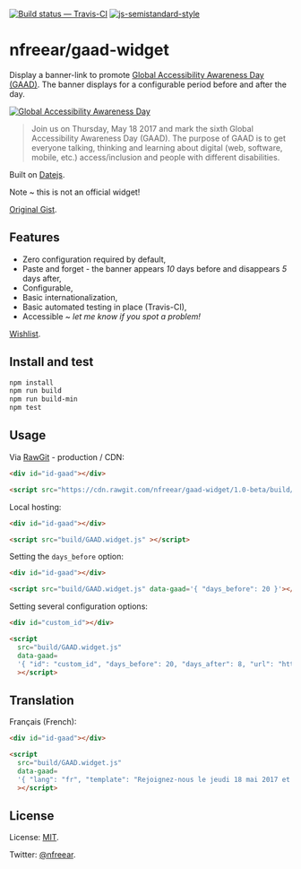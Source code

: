 [![Build status — Travis-CI][travis-icon]][travis]
[![js-semistandard-style][semi-icon]][semi]


# nfreear/gaad-widget

Display a banner-link to promote [Global Accessibility Awareness Day (GAAD)][gaad].
The banner displays for a configurable period before and after the day.

[![Global Accessibility Awareness Day][gaad-image]][gaad]

> Join us on Thursday, May 18 2017 and mark the sixth Global Accessibility Awareness Day (GAAD).
> The purpose of GAAD is to get everyone talking, thinking and learning about digital
> (web, software, mobile, etc.) access/inclusion and people with different disabilities.

Built on [Datejs][].

Note ~ this is not an official widget!

[Original Gist][gist].

## Features

* Zero configuration required by default,
* Paste and forget - the banner appears _10_ days before and disappears _5_ days after,
* Configurable,
* Basic internationalization,
* Basic automated testing in place (Travis-CI),
* Accessible ~ _let me know if you spot a problem!_

[Wishlist][].

## Install and test

```sh
npm install
npm run build
npm run build-min
npm test
```

## Usage

Via [RawGit][] - production / CDN:

```html
<div id="id-gaad"></div>

<script src="https://cdn.rawgit.com/nfreear/gaad-widget/1.0-beta/build/GAAD.widget.js"></script>
```

Local hosting:

```html
<div id="id-gaad"></div>

<script src="build/GAAD.widget.js" ></script>
```

Setting the `days_before` option:

```html
<div id="id-gaad"></div>

<script src="build/GAAD.widget.js" data-gaad='{ "days_before": 20 }'></script>
```

Setting several configuration options:

```html
<div id="custom_id"></div>

<script
  src="build/GAAD.widget.js"
  data-gaad=
  '{ "id": "custom_id", "days_before": 20, "days_after": 8, "url": "http://globalaccessibilityawarenessday.org/" }'
  ></script>
```

## Translation

Français (French):

```html
<div id="id-gaad"></div>

<script
  src="build/GAAD.widget.js"
  data-gaad=
  '{ "lang": "fr", "template": "Rejoignez-nous le jeudi 18 mai 2017 et marquer le %xème <a href=\"%U\">Global Accessibility Awareness Day (GAAD)</a>." }'
  ></script>
```

## License

License: [MIT][].

Twitter: [@nfreear][].


[GAAD]: http://globalaccessibilityawarenessday.org/?utm_source=github&utm_campaign=gaad-widget
[@gbla11yday]: https://twitter.com/gbla11yday
[@nfreear]: https://twitter.com/nfreear
[gaad-widget]: https://github.com/nfreear/gaad-widget
[gaad-image]: https://github.com/nfreear/gaad-widget/raw/master/style/GAAD.widget.png
[wishlist]: https://github.com/nfreear/gaad-widget/issues/2#!-Wishlist
[gist]: https://gist.github.com/nfreear/eef4be96147cb5c1182cbc9e595f2833
[Datejs]: https://github.com/datejs/Datejs
[RawGit]: https://rawgit.com/
[MIT]: https://nfreear.mit-license.org/ "MIT License"
[travis]: https://travis-ci.org/nfreear/gaad-widget
[travis-icon]: https://api.travis-ci.org/nfreear/gaad-widget.svg
    "Build status – Travis-CI (PHP + NPM/eslint)"
[semi]: https://github.com/Flet/semistandard
[semi-icon]: https://img.shields.io/badge/code%20style-semistandard-brightgreen.svg?style=flat-square
    "Javascript coding style — 'semistandard'"
